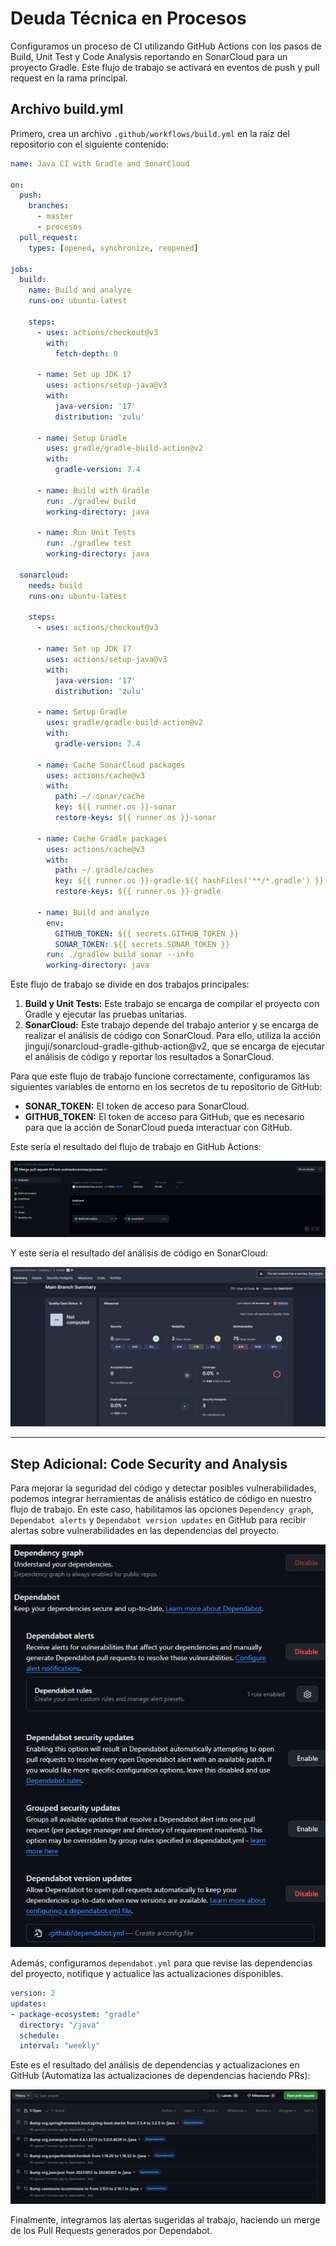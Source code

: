 # Deuda Técnica en Procesos

Configuramos un proceso de CI utilizando GitHub Actions con los pasos de Build, Unit Test y Code Analysis reportando en SonarCloud para un proyecto Gradle.
Este flujo de trabajo se activará en eventos de push y pull request en la rama principal.

## Archivo build.yml

Primero, crea un archivo `.github/workflows/build.yml` en la raíz del repositorio con el siguiente contenido:

```yaml
name: Java CI with Gradle and SonarCloud

on:
  push:
    branches:
      - master
      - procesos
  pull_request:
    types: [opened, synchronize, reopened]

jobs:
  build:
    name: Build and analyze
    runs-on: ubuntu-latest

    steps:
      - uses: actions/checkout@v3
        with:
          fetch-depth: 0

      - name: Set up JDK 17
        uses: actions/setup-java@v3
        with:
          java-version: '17'
          distribution: 'zulu'

      - name: Setup Gradle
        uses: gradle/gradle-build-action@v2
        with:
          gradle-version: 7.4

      - name: Build with Gradle
        run: ./gradlew build
        working-directory: java

      - name: Run Unit Tests
        run: ./gradlew test
        working-directory: java

  sonarcloud:
    needs: build
    runs-on: ubuntu-latest

    steps:
      - uses: actions/checkout@v3

      - name: Set up JDK 17
        uses: actions/setup-java@v3
        with:
          java-version: '17'
          distribution: 'zulu'

      - name: Setup Gradle
        uses: gradle/gradle-build-action@v2
        with:
          gradle-version: 7.4

      - name: Cache SonarCloud packages
        uses: actions/cache@v3
        with:
          path: ~/.sonar/cache
          key: ${{ runner.os }}-sonar
          restore-keys: ${{ runner.os }}-sonar

      - name: Cache Gradle packages
        uses: actions/cache@v3
        with:
          path: ~/.gradle/caches
          key: ${{ runner.os }}-gradle-${{ hashFiles('**/*.gradle') }}
          restore-keys: ${{ runner.os }}-gradle

      - name: Build and analyze
        env:
          GITHUB_TOKEN: ${{ secrets.GITHUB_TOKEN }}
          SONAR_TOKEN: ${{ secrets.SONAR_TOKEN }}
        run: ./gradlew build sonar --info
        working-directory: java
```

Este flujo de trabajo se divide en dos trabajos principales:

1. **Build y Unit Tests:** Este trabajo se encarga de compilar el proyecto con Gradle y ejecutar las pruebas unitarias.
2. **SonarCloud:** Este trabajo depende del trabajo anterior y se encarga de realizar el análisis de código con SonarCloud. 
Para ello, utiliza la acción jinguji/sonarcloud-gradle-github-action@v2, que se encarga de ejecutar el análisis de código y reportar los resultados a SonarCloud.


Para que este flujo de trabajo funcione correctamente, configuramos las siguientes variables de entorno en los secretos de tu repositorio de GitHub:

- **SONAR_TOKEN:** El token de acceso para SonarCloud.
- **GITHUB_TOKEN:** El token de acceso para GitHub, que es necesario para que la acción de SonarCloud pueda interactuar con GitHub.

Este sería el resultado del flujo de trabajo en GitHub Actions:

![GitHub Actions](multimedia/procesos/github-actions.png)


Y este sería el resultado del análisis de código en SonarCloud:

![SonarCloud](multimedia/procesos/sonarcloud.png)

---
## Step Adicional: Code Security and Analysis

Para mejorar la seguridad del código y detectar posibles vulnerabilidades, podemos integrar herramientas de análisis estático de código en nuestro flujo de trabajo.
En este caso, habilitamos las opciones `Dependency graph`, `Dependabot alerts` y `Dependabot version updates` en GitHub para recibir alertas sobre vulnerabilidades en las dependencias del proyecto.

![Code Security](multimedia/procesos/sec.png)

Además, configuramos `dependabot.yml` para que revise las dependencias del proyecto, notifique y actualice las actualizaciones disponibles.

```yaml
version: 2
updates:
- package-ecosystem: "gradle"
  directory: "/java"
  schedule:
  interval: "weekly"
```

Este es el resultado del análisis de dependencias y actualizaciones en GitHub (Automatiza las actualizaciones de dependencias haciendo PRs):

![Dependabot](multimedia/procesos/dependabot.png)

Finalmente, integramos las alertas sugeridas al trabajo, haciendo un merge de los Pull Requests generados por Dependabot.